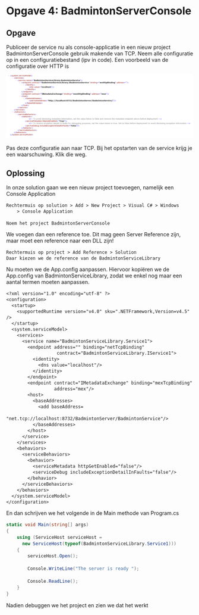 # Opgave 4: BadmintonServerConsole

## Opgave

Publiceer de service nu als console-applicatie in een nieuw project BadmintonServerConsole gebruik makende van TCP. Neem alle configuratie op in een configuratiebestand (ipv in code). Een voorbeeld van de configuratie over HTTP is

![Example of configuration file][4-1]

Pas deze configuratie aan naar TCP. Bij het opstarten van de service krijg je een waarschuwing. Klik die weg.

## Oplossing

In onze solution gaan we een nieuw project toevoegen, namelijk een Console Application

```
Rechtermuis op solution > Add > New Project > Visual C# > Windows 
	> Console Application

Noem het project BadmintonServerConsole
```

We voegen dan een reference toe. Dit mag geen Server Reference zijn, maar moet een reference naar een DLL zijn!

```
Rechtermuis op project > Add Reference > Solution
Daar kiezen we de reference van de BadmintonServiceLibrary
```

Nu moeten we de App.config aanpassen. Hiervoor kopiëren we de App.config van BadmintonServiceLibrary, zodat we enkel nog maar een aantal termen moeten aanpassen.

```
<?xml version="1.0" encoding="utf-8" ?>
<configuration>
  <startup>
    <supportedRuntime version="v4.0" sku=".NETFramework,Version=v4.5" />
  </startup>
  <system.serviceModel>
    <services>
      <service name="BadmintonServiceLibrary.Service1">
        <endpoint address="" binding="netTcpBinding"
                   contract="BadmintonServiceLibrary.IService1">
          <identity>
            <dns value="localhost"/>
          </identity>
        </endpoint>
        <endpoint contract="IMetadataExchange" binding="mexTcpBinding"
                  address="mex"/>
        <host>
          <baseAddresses>
            <add baseAddress=
              "net.tcp://localhost:8732/BadmintonServer/BadmintonService"/>
          </baseAddresses>
        </host>
      </service>
    </services>
    <behaviors>
      <serviceBehaviors>
        <behavior>
          <serviceMetadata httpGetEnabled="false"/>
          <serviceDebug includeExceptionDetailInFaults="false"/>
        </behavior>
      </serviceBehaviors>
    </behaviors>
  </system.serviceModel>
</configuration>
```

En dan schrijven we het volgende in de Main methode van Program.cs

```c#
static void Main(string[] args)
{
    using (ServiceHost serviceHost = 
      new ServiceHost(typeof(BadmintonServiceLibrary.Service1)))
    {
        serviceHost.Open();

        Console.WriteLine("The server is ready ");

        Console.ReadLine();
    }
}
```

Nadien debuggen we het project en zien we dat het werkt

[4-1]: https://raw.githubusercontent.com/EMerckx/distributed-applications/master/lab04-05/res/4-1.png
